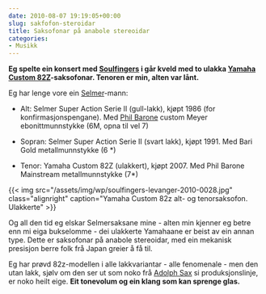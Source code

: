 ```yaml
---
date: 2010-08-07 19:19:05+00:00
slug: sakfofon-steroidar
title: Saksofonar på anabole stereoidar
categories:
- Musikk
---
```


**Eg spelte ein konsert med [Soulfingers](http://soulfingers.no) i går kveld med to ulakka [Yamaha Custom 82Z](http://www.saxophoneman.com/index_files/YAS_82Z.htm)-saksofonar. Tenoren er min, alten var lånt.**

<!--more-->

Eg har lenge vore ein [Selmer](http://www.selmer.com/)-mann:
	
  * Alt: Selmer Super Action Serie II (gull-lakk), kjøpt 1986 (for konfirmasjonspengane). Med [Phil Barone](http://www.philbarone.com/) custom Meyer ebonittmunnstykke (6M, opna til vel 7)
	
  * Sopran: Selmer Super Action Serie II (svart lakk), kjøpt 1991. Med Bari Gold metallmunnstykke (6 *)
	
  * Tenor: Yamaha Custom 82Z (ulakkert), kjøpt 2007. Med Phil Barone Mainstream metallmunnstykke (7*)

{{< img src="/assets/img/wp/soulfingers-levanger-2010-0028.jpg" class="alignright" caption="Yamaha Custom 82z alt- og tenorsaksofon. Ulakkerte" >}}

Og all den tid eg elskar Selmersaksane mine - alten min kjenner eg betre enn mi eiga bukselomme - dei ulakkerte Yamahaane er beist av ein annan type. Dette er saksofonar på anabole stereoidar, med ein mekanisk presisjon berre folk frå Japan greier å få til. 

Eg har prøvd 82z-modellen i alle lakkvariantar - alle fenomenale - men den utan lakk, sjølv om den ser ut som noko frå [Adolph Sax](http://nn.wikipedia.org/wiki/Adolphe_Sax) si produksjonslinje, er noko heilt eige. **Eit tonevolum og ein klang som kan sprenge glas.**
